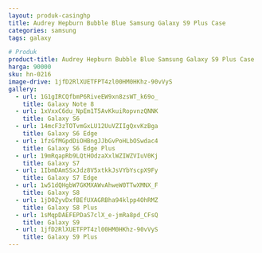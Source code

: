 ```yaml
---
layout: produk-casinghp
title: Audrey Hepburn Bubble Blue Samsung Galaxy S9 Plus Case
categories: samsung
tags: galaxy

# Produk
product-title: Audrey Hepburn Bubble Blue Samsung Galaxy S9 Plus Case
harga: 90000
sku: hn-0216
image-drive: 1jfD2RlXUETFPT4zl00HM0HKhz-90vVyS
gallery:
  - url: 1G1gIRCQfbmP6RiveEW9xn8zsWT_k69o_
    title: Galaxy Note 8
  - url: 1xVxxC6du_NpEm1T5AvKkuiRopvnzQNNK
    title: Galaxy S6
  - url: 14mcF3zTOTvmGxLU12UuVZIIgQxvKzBga
    title: Galaxy S6 Edge
  - url: 1fzGfMGpdDiOHBngJJbGvPoHLbOSwdac4
    title: Galaxy S6 Edge Plus
  - url: 19mRqapRb9LQtHOdzaXxlWZIWZVIuV0Kj
    title: Galaxy S7
  - url: 1IbmDAmSSxJdz8V5xtkkJsVYbYscpX9Fy
    title: Galaxy S7 Edge
  - url: 1w51dQHgbW7GKMXAWvAhweW0TTwXMNX_F
    title: Galaxy S8
  - url: 1jD0ZyvDxfBEfUXAGRBha94klpp4OhRMZ
    title: Galaxy S8 Plus
  - url: 1sMqpDAEFEPDaS7clX_e-jmRa8pd_CFsQ
    title: Galaxy S9
  - url: 1jfD2RlXUETFPT4zl00HM0HKhz-90vVyS
    title: Galaxy S9 Plus
---
```

